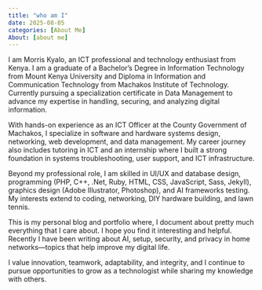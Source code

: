 ```yaml
---
title: "who am I"
date: 2025-08-05
categories: [About Me]
About: [about me]
---
```


<p> I am Morris Kyalo, an ICT professional and technology enthusiast from Kenya. I am a graduate of a Bachelor’s Degree in Information Technology from Mount Kenya University and Diploma in Information and Communication Technology from Machakos Institute of Technology. Currently pursuing a specialization certificate in Data Management to advance my expertise in handling, securing, and analyzing digital information.</p>

<p> With hands-on experience as an ICT Officer at the County Government of Machakos, I specialize in software and hardware systems design, networking, web development, and data management. My career journey also includes tutoring in ICT and an internship where I built a strong foundation in systems troubleshooting, user support, and ICT infrastructure.</p>

<p> Beyond my professional role, I am skilled in UI/UX and database design, programming (PHP, C++, .Net, Ruby, HTML, CSS, JavaScript, Sass, Jekyll), graphics design (Adobe Illustrator, Photoshop), and AI frameworks testing. My interests extend to coding, networking, DIY hardware building, and lawn tennis.</p>

<p> This is my personal blog and portfolio where, I document about pretty much everything that I care about. I hope you find it interesting and helpful. Recently I have been writing about AI, setup, security, and privacy in home networks—topics that help improve my digital life.</p>

<p> I value innovation, teamwork, adaptability, and integrity, and I continue to pursue opportunities to grow as a technologist while sharing my knowledge with others.</p>
